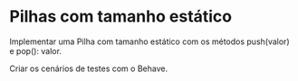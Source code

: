 # Pilhas com tamanho estático
Implementar uma Pilha com tamanho estático com os métodos push(valor) e pop(): valor.

Criar os cenários de testes com o Behave.
